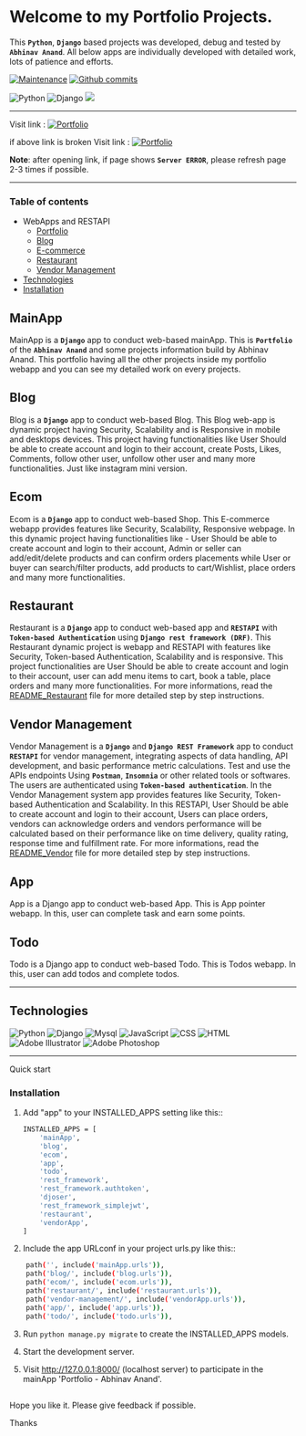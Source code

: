 # Welcome to my Portfolio Projects.
This **`Python`**, **`Django`** based projects was developed, debug and tested by **`Abhinav Anand`**. All below apps are individually developed with detailed work, lots of patience and efforts.


[![Maintenance](https://flat.badgen.net/static/Maintained/yes?icon=github&color=black&scale=1.01)](https://github.com/abhinavfu/allin1/commits/main/ "Maintenance")
[![Github commits](https://flat.badgen.net/github/commits/abhinavfu/allin1?icon=github&color=black&scale=1.01)](https://github.com/abhinavfu/allin1/commits "Github commits")

![Python](https://img.shields.io/badge/Python-FFD43B?style=for-the-badge&logo=python&logoColor=blue)
![Django](https://img.shields.io/badge/Django-092E20?style=for-the-badge&logo=django&logoColor=green)
![](https://img.shields.io/badge/django%20rest-red?style=for-the-badge&logo=django&logoColor=white)

<hr>

Visit link :  [![Portfolio](https://img.shields.io/badge/portfolio-FFFFFF?style=for-the-badge&logo=About.me&logoColor=black)](http://abhinav7.pythonanywhere.com/ "Portfolio - Abhinav Anand")

if above link is broken
Visit link :  [![Portfolio](https://img.shields.io/badge/portfolio-FFFFFF?style=for-the-badge&logo=About.me&logoColor=black)](http://abhinavfu.pythonanywhere.com/ "Portfolio - Abhinav Anand")

**Note**: after opening link, if page shows **`Server ERROR`**, please refresh page 2-3 times if possible.
<hr>

### Table of contents
- WebApps and RESTAPI
    - [Portfolio](#mainapp)
    - [Blog](#blog)
    - [E-commerce](#ecom)
    - [Restaurant](#restaurant)
    - [Vendor Management](#vendor-management)
- [Technologies](#technologies)
- [Installation](#installation)

## MainApp
MainApp is a **`Django`** app to conduct web-based mainApp. This is **`Portfolio`** of the **`Abhinav Anand`** and some projects information build by Abhinav Anand. This portfolio having all the other projects inside my portfolio webapp and you can see my detailed work on every projects. 

## Blog
Blog is a **`Django`** app to conduct web-based Blog. 
This Blog web-app is dynamic project having Security, Scalability and is Responsive in mobile and desktops devices. This project having functionalities like User Should be able to create account and login to their account, create Posts, Likes, Comments, follow other user, unfollow other user and many more functionalities. Just like instagram mini version.

## Ecom
Ecom is a **`Django`** app to conduct web-based Shop. This E-commerce webapp provides features like Security, Scalability, Responsive webpage. In this dynamic project having functionalities like - User Should be able to create account and login to their account, Admin or seller can add/edit/delete products and can confirm orders placements while User or buyer can search/filter products, add products to cart/Wishlist, place orders and many more functionalities. 

## Restaurant
Restaurant is a **`Django`** app to conduct web-based app and **`RESTAPI`** with **`Token-based Authentication`** using **`Django rest framework (DRF)`**.
This Restaurant dynamic project is webapp and RESTAPI with features like Security, Token-based Authentication, Scalability and is responsive. This project functionalities are User Should be able to create account and login to their account, user can add menu items to cart, book a table, place orders and many more functionalities.
For more informations, read the [README_Restaurant](https://github.com/abhinavfu/allin1/blob/main/README_Restaurant.md) file for more detailed step by step instructions.

## Vendor Management
Vendor Management is a **`Django`** and **`Django REST Framework`** app to conduct **`RESTAPI`** for vendor management, integrating aspects of data handling, API development, and basic performance metric calculations.
Test and use the APIs endpoints Using **`Postman`**, **`Insomnia`** or other related tools or softwares. The users are authenticated using **`Token-based authentication`**.
In the Vendor Management system app provides features like Security, Token-based Authentication and Scalability.  In this RESTAPI, User Should be able to create account and login to their account, Users can place orders, vendors can acknowledge orders and vendors performance will be calculated based on their performance like on time delivery, quality rating, response time and fulfillment rate. 
For more informations, read the [README_Vendor](https://github.com/abhinavfu/allin1/blob/main/README_Vendor.md) file for more detailed step by step instructions.

## App
App is a Django app to conduct web-based App. This is App pointer webapp.
In this, user can complete task and earn some points.

## Todo
Todo is a Django app to conduct web-based Todo. This is Todos webapp.
In this, user can add todos and complete todos.
<hr>

## Technologies
![Python](https://skillicons.dev/icons?i=python "python") ![Django](https://skillicons.dev/icons?i=django "Django") ![Mysql](https://skillicons.dev/icons?i=mysql "Mysql") ![JavaScript](https://skillicons.dev/icons?i=js "JavaScript") ![CSS](https://skillicons.dev/icons?i=css "CSS") ![HTML](https://skillicons.dev/icons?i=html "HTML")  ![Adobe Illustrator](https://skillicons.dev/icons?i=illustrator "Adobe Illustrator") ![Adobe Photoshop](https://skillicons.dev/icons?i=photoshop "Adobe Photoshop") 

<hr>
Quick start

### Installation
1. Add "app" to your INSTALLED_APPS setting like this::
    ```bash
    INSTALLED_APPS = [
        'mainApp',
        'blog',
        'ecom',
        'app',
        'todo',
        'rest_framework',
        'rest_framework.authtoken',
        'djoser',
        'rest_framework_simplejwt',
        'restaurant',
        'vendorApp',
    ]
    ```
2. Include the app URLconf in your project urls.py like this::
```bash
    path('', include('mainApp.urls')),
    path('blog/', include('blog.urls')),
    path('ecom/', include('ecom.urls')),
    path('restaurant/', include('restaurant.urls')),
    path('vendor-management/', include('vendorApp.urls')),
    path('app/', include('app.urls')),
    path('todo/', include('todo.urls')),
```

3. Run ``python manage.py migrate`` to create the INSTALLED_APPS models.

4. Start the development server.
    
5. Visit http://127.0.0.1:8000/ (localhost server) to participate in the mainApp 'Portfolio - Abhinav Anand'.

##
Hope you like it. Please give feedback if possible.

Thanks